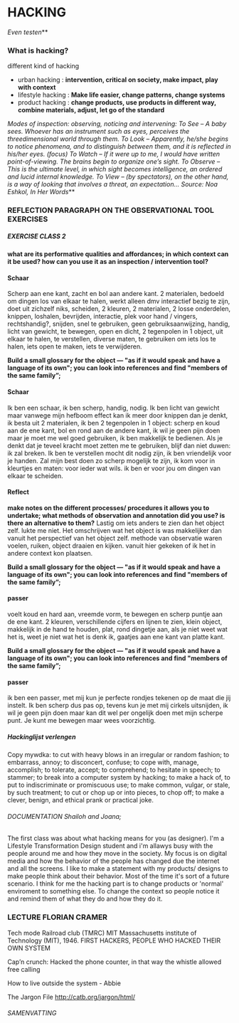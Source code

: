 # HACKING

_Even testen_**

### What is hacking? 
different kind of hacking

- urban hacking : **intervention, critical on society, make impact, play with context**
- lifestyle hacking : **Make life easier, change patterns, change systems**
- product hacking : **change products, use products in different way, combine materials, adjust, let go of the standard** 

_Modes of inspection: observing, noticing and intervening:
To See –    A baby sees. Whoever has an instrument such as eyes, perceives the threedimensional world through them.
To Look –   Apparently, he/she begins to notice phenomena, and to distinguish between them, and it is reflected in his/her            eyes. (focus)
To Watch –  If it were up to me, I would have written point-of-viewing. The brains begin to organize one’s sight.
To Observe – This is the ultimate level, in which sight becomes intelligence, an ordered and lucid internal knowledge.
To View –   (by spectators), on the other hand, is a way of looking that involves a threat, an expectation... 
                                                                                        Source: Noa Eshkol, In Her Words_**


### REFLECTION PARAGRAPH ON THE OBSERVATIONAL TOOL EXERCISES

##### EXERCISE  CLASS 2 

**what are its performative qualities and affordances; in which context can it be used? how can you use it as an inspection / intervention tool?**
#### Schaar
Scherp aan ene kant, zacht en bol aan andere kant. 2 materialen, bedoeld om dingen los van elkaar te halen, werkt alleen dmv interactief bezig te zijn, doet uit zichzelf niks, scheiden, 2 kleuren, 2 materialen, 2 losse onderdelen, knippen, loshalen, bevrijden, interactie, plek voor hand / vingers, rechtshandig?, snijden, snel te gebruiken, geen gebruiksaanwijzing, handig, licht van gewicht, te bewegen, open en dicht, 2 tegenpolen in 1 object, uit elkaar te halen, te verstellen, diverse maten, te gebruiken om iets los te halen, iets open te maken, iets te verwijderen.  

**Build a small glossary for the object — "as if it would speak and have a language of its own"; you can look into references and find "members of the same family”;**
#### Schaar
Ik ben een schaar, ik ben scherp, handig, nodig. Ik ben licht van gewicht maar vanwege mijn hefboom effect kan ik meer door knippen dan je denkt, ik besta uit 2 materialen, ik  ben 2 tegenpolen in 1 object: scherp en koud aan de ene kant, bol en rond aan de andere kant, ik wil je geen pijn doen maar je moet me wel goed gebruiken, ik ben makkelijk te bedienen. Als je denkt dat je teveel kracht moet zetten me te gebruiken, blijf dan niet duwen: ik zal breken. Ik ben te verstellen mocht dit nodig zijn, ik ben vriendelijk voor je handen. Zal mijn best doen zo scherp mogelijk te zijn, ik kom voor in kleurtjes en maten: voor ieder wat wils. ik ben er voor jou om dingen van elkaar te scheiden. 

#### Reflect
**make notes on the different processes/ procedures it allows you to undertake; what methods of observation and annotation did you use? is there an alternative to them?**
Lastig om iets anders te zien dan het object zelf. lukte me niet. Het omschrijven wat het object is  was makkelijker dan vanuit het perspectief van het object zelf. 
methode van observatie waren voelen, ruiken, object draaien en kijken. vanuit hier gekeken of ik het in andere context kon plaatsen. 

**Build a small glossary for the object — "as if it would speak and have a language of its own"; you can look into references and find "members of the same family”;**
#### passer
voelt koud en hard aan, vreemde vorm, te bewegen en scherp puntje aan de ene kant. 2 kleuren, verschillende cijfers en lijnen te zien, klein object, makkelijk in de hand te houden, plat, rond dingetje aan, als je niet weet wat het is, weet je niet wat het is denk ik, gaatjes aan ene kant van platte kant. 

**Build a small glossary for the object — "as if it would speak and have a language of its own"; you can look into references and find "members of the same family”;**
#### passer
ik ben een passer, met mij kun je perfecte rondjes tekenen op de maat die jij instelt. Ik ben scherp dus pas op, tevens kun je met mij cirkels uitsnijden, ik wil je geen pijn doen maar kan dit wel per ongelijk doen met mijn scherpe punt. Je kunt me bewegen maar wees voorzichtig. 

##### Hackinglijst verlengen
Copy mywdka: 
to cut with heavy blows in an irregular or random fashion;
to embarrass, annoy;
to disconcert, confuse;
to cope with, manage, accomplish; to tolerate, accept;
to comprehend; to hesitate in speech; to stammer;
to break into a computer system by hacking;
to make a hack of, to put to indiscriminate or promiscuous use; to make common, vulgar, or stale, by such treatment;
to cut or chop up or into pieces, to chop off;
to make a clever, benign, and ethical prank or practical joke.

###### DOCUMENTATION Shailoh and Joana;

The first class was about what hacking means for you (as designer). I'm a Lifestyle Transformation Design student and i'm allawys busy with the people around me and how they move in the society. My focus is on digital media and how the behavior of the people has changed due the internet and all the screens. I like to make a statement with my products/ designs to make people think about their behavior. Most of the time it's sort of a future scenario. I think for me the hacking part is to change products or 'normal' enviroment to something else. To change the context so people notice it and remind them of what they do and how they do it. 


### LECTURE FLORIAN CRAMER  

Tech mode Railroad club (TMRC) MIT
Massachusetts institute of Technology (MIT), 1946. FIRST HACKERS, PEOPLE WHO HACKED THEIR OWN SYSTEM 

Capʼn crunch: Hacked the phone counter, in that way the whistle allowed free calling

How to live outside the system - Abbie

The Jargon File
http://catb.org/jargon/html/

###### SAMENVATTING 












                


